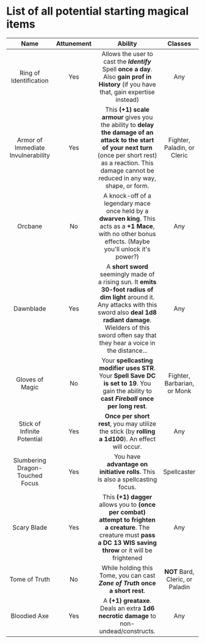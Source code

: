 # List of all potential starting magical items

Name | Attunement | Ability | Classes
:---:|:---:|:---:|:---:|
Ring of Identification | Yes | Allows the user to cast the **_Identify_** Spell **once a day**. Also **gain prof in History** (if you have that, gain expertise instead) | Any 
Armor of Immediate Invulnerability | Yes | This **(+1) scale armour** gives you the ability to **delay the damage of an attack to the start of your next turn** (once per short rest) as a reaction. This damage cannot be reduced in any way, shape, or form. | Fighter, Paladin, or Cleric
Orcbane | No | A knock-off of a legendary mace once held by a **dwarven king**. This acts as a **+1 Mace**, with no other bonus effects. (Maybe you'll unlock it's power?) | Any
Dawnblade | Yes | A **short sword** seemingly made of a rising sun. It **emits 30-foot radius of dim light** around it. Any attacks with this sword also **deal 1d8 radiant damage**. Wielders of this sword often say that they hear a voice in the distance... | Any
Gloves of Magic | No | Your **spellcasting modifier uses STR**. Your **Spell Save DC is set to 19**. You gain the ability to **cast _Fireball_ once per long rest**. | Fighter, Barbarian, or Monk
Stick of Infinite Potential | Yes | **Once per short rest**, you may utilize the stick (by **rolling a 1d100**). An effect will occur. | Any
Slumbering Dragon-Touched Focus | Yes | You have **advantage on initiative rolls**. This is also a spellcasting focus. | Spellcaster
Scary Blade | Yes | This **(+1) dagger** allows you to **(once per combat) attempt to frighten a creature**. The creature must **pass a DC 13 WIS saving throw** or it will be frightened | Any
Tome of Truth | No | While holding this Tome, you can cast **_Zone of Truth_ once a short rest**. | **NOT** Bard, Cleric, or Paladin
Bloodied Axe | Yes | A **(+1) greataxe**. Deals an extra **1d6 necrotic damage** to non-undead/constructs. | Any
